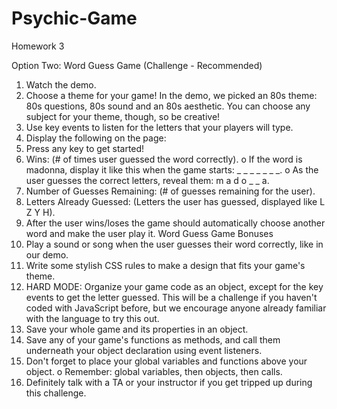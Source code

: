 # Psychic-Game
Homework 3 

Option Two: Word Guess Game (Challenge - Recommended)
1.	Watch the demo.
2.	Choose a theme for your game! In the demo, we picked an 80s theme: 80s questions, 80s sound and an 80s aesthetic. You can choose any subject for your theme, though, so be creative!
3.	Use key events to listen for the letters that your players will type.
4.	Display the following on the page:
5.	Press any key to get started!
6.	Wins: (# of times user guessed the word correctly).
    o	If the word is madonna, display it like this when the game starts: _ _ _ _ _ _ _.
    o	As the user guesses the correct letters, reveal them: m a d o _ _ a.
7.	Number of Guesses Remaining: (# of guesses remaining for the user).
8.	Letters Already Guessed: (Letters the user has guessed, displayed like L Z Y H).
9.	After the user wins/loses the game should automatically choose another word and make the user play it.
Word Guess Game Bonuses
1.	Play a sound or song when the user guesses their word correctly, like in our demo.
2.	Write some stylish CSS rules to make a design that fits your game's theme.
3.	HARD MODE: Organize your game code as an object, except for the key events to get the letter guessed. This will be a challenge if you haven't coded with JavaScript before, but we encourage anyone already familiar with the language to try this out.
4.	Save your whole game and its properties in an object.
5.	Save any of your game's functions as methods, and call them underneath your object declaration using event listeners.
6.	Don't forget to place your global variables and functions above your object.
    o	Remember: global variables, then objects, then calls.
7.	Definitely talk with a TA or your instructor if you get tripped up during this challenge.

